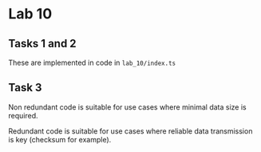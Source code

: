 # Lab 10

## Tasks 1 and 2

These are implemented in code in `lab_10/index.ts`

## Task 3

Non redundant code is suitable for use cases where minimal data size is required.

Redundant code is suitable for use cases where reliable data transmission is key (checksum for example).